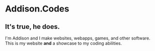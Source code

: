# Addison.Codes

## It's true, he does.

I'm Addison and I make websites, webapps, games, and other software. This is my website <b>and</b> a showcase to my coding abilities.
